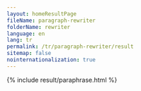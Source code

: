 ```yaml
---
layout: homeResultPage
fileName: paragraph-rewriter
folderName: rewriter
language: en
lang: tr
permalink: /tr/paragraph-rewriter/result
sitemap: false
nointernationalization: true
---
```

{% include result/paraphrase.html %}

<script src="/js/result/paraprashing.js" data-foldername="{{page.folderName}}" data-lang="{{page.lang}}"></script>
